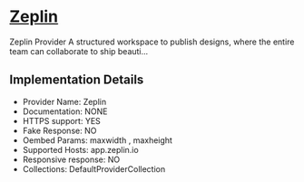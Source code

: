 # [Zeplin](https://zeplin.io)

Zeplin Provider
A structured workspace to publish designs, where the entire
team can collaborate to ship beauti...

## Implementation Details

- Provider
Name: Zeplin
- Documentation: NONE
- HTTPS support: YES
- Fake Response: NO
- Oembed Params: maxwidth , maxheight
- Supported Hosts: app.zeplin.io
- Responsive response: NO
- Collections: DefaultProviderCollection


